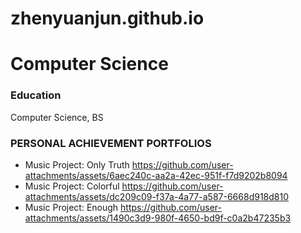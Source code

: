 # zhenyuanjun.github.io

# Computer Science

### Education
Computer Science, BS

### PERSONAL ACHIEVEMENT PORTFOLIOS
- Music Project: Only Truth
https://github.com/user-attachments/assets/6aec240c-aa2a-42ec-951f-f7d9202b8094
- Music Project: Colorful
https://github.com/user-attachments/assets/dc209c09-f37a-4a77-a587-6668d918d810
- Music Project: Enough
https://github.com/user-attachments/assets/1490c3d9-980f-4650-bd9f-c0a2b47235b3
